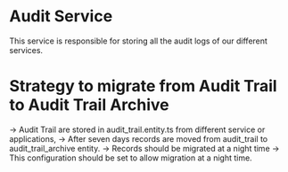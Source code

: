 
# Audit Service
This service is responsible for storing all the audit logs of our different services.



# Strategy to migrate from Audit Trail to Audit Trail Archive

-> Audit Trail are stored in audit_trail.entity.ts from different service or applications,
-> After seven days records are moved from audit_trail to audit_trail_archive entity.
-> Records should be migrated at a night time
-> This configuration should be set to allow migration at a night time.